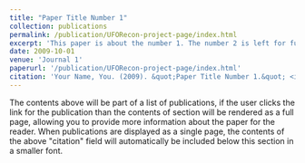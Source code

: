 ```yaml
---
title: "Paper Title Number 1"
collection: publications
permalink: /publication/UFORecon-project-page/index.html
excerpt: 'This paper is about the number 1. The number 2 is left for future work.'
date: 2009-10-01
venue: 'Journal 1'
paperurl: '/publication/UFORecon-project-page/index.html'
citation: 'Your Name, You. (2009). &quot;Paper Title Number 1.&quot; <i>Journal 1</i>. 1(1).'
---
```


The contents above will be part of a list of publications, if the user clicks the link for the publication than the contents of section will be rendered as a full page, allowing you to provide more information about the paper for the reader. When publications are displayed as a single page, the contents of the above "citation" field will automatically be included below this section in a smaller font.
